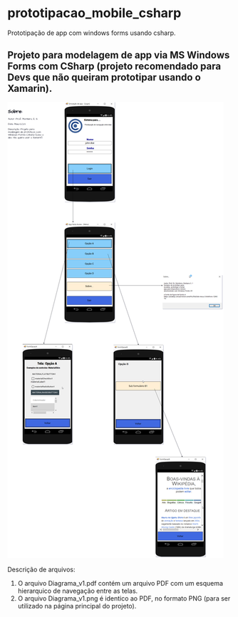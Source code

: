 # prototipacao_mobile_csharp
Prototipação de app com windows forms usando csharp.

## Projeto para modelagem de app via MS Windows Forms com CSharp (projeto recomendado para Devs que não queiram prototipar usando o Xamarin).

![alt text](https://github.com/monteiro74/prototipacao_mobile_csharp/blob/main/Diagrama_v1.png)

Descrição de arquivos:
1. O arquivo Diagrama_v1.pdf contém um arquivo PDF com um esquema hierarquico de navegação entre as telas.
2. O arquivo Diagrama_v1.png é identico ao PDF, no formato PNG (para ser utilizado na página principal do projeto).